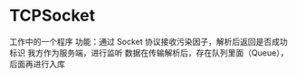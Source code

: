 # TCPSocket

工作中的一个程序
功能：通过 Socket 协议接收污染因子，解析后返回是否成功标识
      我方作为服务端，进行监听
	  数据在传输解析后，存在队列里面（Queue），后面再进行入库